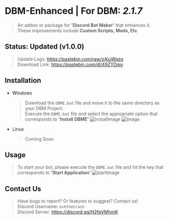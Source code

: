 # DBM-Enhanced | For DBM: _2.1.7_
> An addon or package for **'Discord Bot Maker'** that enhances it.  
> These improvements include **Custom Scripts, Mods, Etc**


## Status: Updated (v1.0.0)
> Update Logs: https://pastebin.com/raw/zAiuWqzg  
> Download Link: https://pastebin.com/dl/49ZYDqiy


## Installation
- Windows
  > Download the `DBME.bat` file and move it to the same directory as your DBM Project.  
  > Execute the `DBME.bat` file and select the appropriate option that corresponds to **'Install DBME'**
  ![installImage](https://github.com/user-attachments/assets/7331103f-8b9f-4e4c-a0df-562c0e4d473a)
  ![image](https://github.com/user-attachments/assets/1059c24b-63e9-4a6f-89ec-41e28e4b9574)


- Linux
  > Coming Soon


## Usage
> To start your bot, please execute the `DBME.bat` file and hit the key that corresponds to **'Start Application'**
![startImage](https://github.com/user-attachments/assets/c3ff14b5-a20b-4225-8872-c4ba01385634)


## Contact Us
> Have bugs to report? Or features to suggest? Contact us!  
> Discord Username: `ashthetrash`  
> Discord Server: https://discord.gg/H2fpVMtynK
